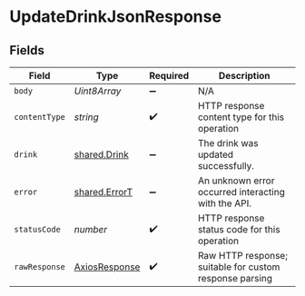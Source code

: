 # UpdateDrinkJsonResponse


## Fields

| Field                                                   | Type                                                    | Required                                                | Description                                             |
| ------------------------------------------------------- | ------------------------------------------------------- | ------------------------------------------------------- | ------------------------------------------------------- |
| `body`                                                  | *Uint8Array*                                            | :heavy_minus_sign:                                      | N/A                                                     |
| `contentType`                                           | *string*                                                | :heavy_check_mark:                                      | HTTP response content type for this operation           |
| `drink`                                                 | [shared.Drink](../../../sdk/models/shared/drink.md)     | :heavy_minus_sign:                                      | The drink was updated successfully.                     |
| `error`                                                 | [shared.ErrorT](../../../sdk/models/shared/errort.md)   | :heavy_minus_sign:                                      | An unknown error occurred interacting with the API.     |
| `statusCode`                                            | *number*                                                | :heavy_check_mark:                                      | HTTP response status code for this operation            |
| `rawResponse`                                           | [AxiosResponse](https://axios-http.com/docs/res_schema) | :heavy_check_mark:                                      | Raw HTTP response; suitable for custom response parsing |